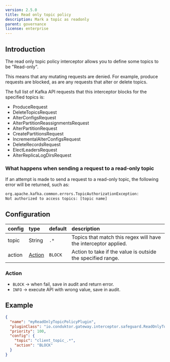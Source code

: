 ```yaml
---
version: 2.5.0
title: Read only topic policy
description: Mark a topic as readonly
parent: governance
license: enterprise
---
```


## Introduction

The read only topic policy interceptor allows you to define some topics to be "Read-only".

This means that any mutating requests are denied. For example, produce requests are blocked, as are any requests that
alter or delete topics.

The full list of Kafka API requests that this interceptor blocks for the specified topics is:

- ProduceRequest
- DeleteTopicsRequest
- AlterConfigsRequest
- AlterPartitionReassignmentsRequest
- AlterPartitionRequest
- CreatePartitionsRequest
- IncrementalAlterConfigsRequest
- DeleteRecordsRequest
- ElectLeadersRequest
- AlterReplicaLogDirsRequest

### What happens when sending a request to a read-only topic

If an attempt is made to send a request to a read-only topic, the following error will be returned, such  as: 

```sh
org.apache.kafka.common.errors.TopicAuthorizationException: 
Not authorized to access topics: [topic name]
```

## Configuration

| config | type                | default   | description                                                     |
|:-------|:--------------------|:----------|:----------------------------------------------------------------|
| topic  | String              | `.*`      | Topics that match this regex will have the interceptor applied. |
| action | [Action](#action)   | `BLOCK`   | Action to take if the value is outside the specified range.     |

### Action

- `BLOCK` → when fail, save in audit and return error.
- `INFO` → execute API with wrong value, save in audit.

## Example

```json
{
  "name": "myReadOnlyTopicPolicyPlugin",
  "pluginClass": "io.conduktor.gateway.interceptor.safeguard.ReadOnlyTopicPolicyPlugin",
  "priority": 100,
  "config": {
    "topic": "client_topic_.*",
    "action": "BLOCK"
  }
}
```